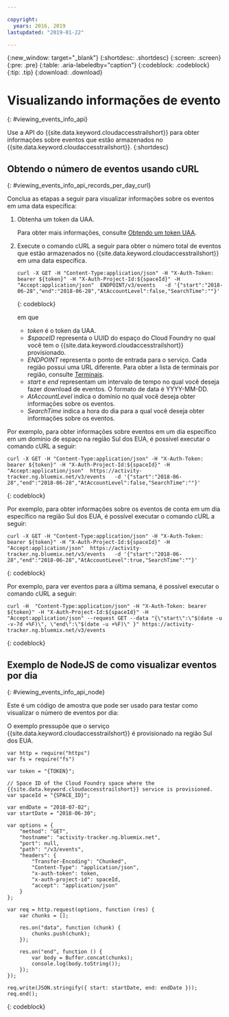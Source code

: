```yaml
---

copyright:
  years: 2016, 2019
lastupdated: "2019-01-22"

---
```


{:new_window: target="_blank"}
{:shortdesc: .shortdesc}
{:screen: .screen}
{:pre: .pre}
{:table: .aria-labeledby="caption"}
{:codeblock: .codeblock}
{:tip: .tip}
{:download: .download}



# Visualizando informações de evento
{: #viewing_events_info_api}

Use a API do {{site.data.keyword.cloudaccesstrailshort}} para obter informações sobre eventos que estão armazenados no {{site.data.keyword.cloudaccesstrailshort}}.
{:shortdesc}


## Obtendo o número de eventos usando cURL
{: #viewing_events_info_api_records_per_day_curl}

Conclua as etapas a seguir para visualizar informações sobre os eventos em uma data específica:

1. Obtenha um token da UAA.

    Para obter mais informações, consulte [Obtendo um token UAA](/docs/services/cloud-activity-tracker/reference/auth_uaa.html#auth_uaa).

2. Execute o comando cURL a seguir para obter o número total de eventos que estão armazenados no {{site.data.keyword.cloudaccesstrailshort}} em uma data específica.

    ```
    curl -X GET -H "Content-Type:application/json" -H "X-Auth-Token: bearer ${token}" -H "X-Auth-Project-Id:${spaceId}" -H "Accept:application/json"  ENDPOINT/v3/events   -d '{"start":"2018-06-28","end":"2018-06-28","AtAccountLevel":false,"SearchTime":""}'
    ```
    {: codeblock}

    em que

    * *token* é o token da UAA.
    * *$spaceID* representa o UUID do espaço do Cloud Foundry no qual você tem o {{site.data.keyword.cloudaccesstrailshort}} provisionado.
    * *ENDPOINT* representa o ponto de entrada para o serviço. Cada região possui uma URL diferente. Para obter a lista de terminais por região, consulte [Terminais](/docs/services/cloud-activity-tracker/reference/ref_endpoints.html#api_endpoints).
    * *start* e *end* representam um intervalo de tempo no qual você deseja fazer download de eventos. O formato de data é YYYY-MM-DD. 
    * *AtAccountLevel* indica o domínio no qual você deseja obter informações sobre os eventos.
    * *SearchTime* indica a hora do dia para a qual você deseja obter informações sobre os eventos.


Por exemplo, para obter informações sobre eventos em um dia específico em um domínio de espaço na região Sul dos EUA, é possível executar o comando cURL a seguir:

```
curl -X GET -H "Content-Type:application/json" -H "X-Auth-Token: bearer ${token}" -H "X-Auth-Project-Id:${spaceId}" -H "Accept:application/json"  https://activity-tracker.ng.bluemix.net/v3/events   -d '{"start":"2018-06-28","end":"2018-06-28","AtAccountLevel":false,"SearchTime":""}'
```
{: codeblock}

Por exemplo, para obter informações sobre os eventos de conta em um dia específico na região Sul dos EUA, é possível executar o comando cURL a seguir:

```
curl -X GET -H "Content-Type:application/json" -H "X-Auth-Token: bearer ${token}" -H "X-Auth-Project-Id:${spaceId}" -H "Accept:application/json"  https://activity-tracker.ng.bluemix.net/v3/events   -d '{"start":"2018-06-28","end":"2018-06-28","AtAccountLevel":true,"SearchTime":""}'
```
{: codeblock}

Por exemplo, para ver eventos para a última semana, é possível executar o comando cURL a seguir:

```
curl -H  "Content-Type:application/json" -H "X-Auth-Token: bearer ${token}" -H "X-Auth-Project-Id:${spaceId}" -H "Accept:application/json" --request GET --data "{\"start\":\"$(date -u -v-7d +%F)\", \"end\":\"$(date -u +%F)\" }" https://activity-tracker.ng.bluemix.net/v3/events
```
{: codeblock}


## Exemplo de NodeJS de como visualizar eventos por dia
{: #viewing_events_info_api_node}

Este é um código de amostra que pode ser usado para testar como visualizar o número de eventos por dia:

O exemplo pressupõe que o serviço {{site.data.keyword.cloudaccesstrailshort}} é provisionado na região Sul dos EUA. 

```
var http = require("https")
var fs = require("fs")

var token = "{TOKEN}";

// Space ID of the Cloud Foundry space where the {{site.data.keyword.cloudaccesstrailshort}} service is provisioned.
var spaceId = "{SPACE_ID}";

var endDate = "2018-07-02";
var startDate = "2018-06-30";

var options = {
    "method": "GET",
    "hostname": "activity-tracker.ng.bluemix.net",
    "port": null,
    "path": "/v3/events",
    "headers": {
        "Transfer-Encoding": "Chunked",
        "Content-Type": "application/json",
        "x-auth-token": token,
        "x-auth-project-id": spaceId,
        "accept": "application/json"
    }
};

var req = http.request(options, function (res) {
    var chunks = [];

    res.on("data", function (chunk) {
        chunks.push(chunk);
    });

    res.on("end", function () {
        var body = Buffer.concat(chunks);
        console.log(body.toString());
    });
});

req.write(JSON.stringify({ start: startDate, end: endDate }));
req.end();
```
{: codeblock}



